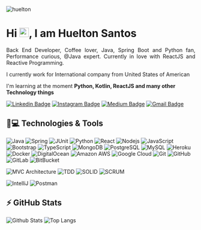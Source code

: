 <p align="left"><img src="https://komarev.com/ghpvc/?username=huelton" alt="huelton" /></p>


<h1 align = "justify"> Hi <img src="https://media.giphy.com/media/hvRJCLFzcasrR4ia7z/giphy.gif" width="25px">, I am Huelton Santos</h1>
<p align = "justify">Back End Developer, Coffee lover, Java, Spring Boot and Python fan, Performance curious, @Java expert. Currently in love with ReactJS and Reactive Programming.</p>

I currently work for International company from United States of American

I'm learning at the moment **Python, Kotlin, ReactJS and many other Technology things**


[![Linkedin Badge](https://img.shields.io/badge/-huelton-blue?style=flat-square&logo=Linkedin&logoColor=white&link=https://www.linkedin.com/in/hueltondihonsantos/)](https://www.linkedin.com/in/hueltondihonsantos/)
[![Instagram Badge](https://img.shields.io/badge/-huelton-purple?style=flat-square&logo=instagram&logoColor=white&link=https://www.instagram.com/hueltondossantos/?hl=pt-br)](https://www.instagram.com/hueltondossantos)
[![Medium Badge](https://img.shields.io/badge/-@huelton-03a57a?style=flat-square&labelColor=000000&logo=Medium&link=https://medium.com/@hueltondihon/)](https://medium.com/@hueltondihon)
[![Gmail Badge](https://img.shields.io/badge/-hueltondihon@gmail.com-c14438?style=flat-square&logo=Gmail&logoColor=white&link=mailto:hueltondihon@gmail.com)](mailto:hueltondihon@gmail.com)

## 🚀💻 Technologies & Tools

![Java](https://img.shields.io/badge/-Java-000?&logo=Java&logoColor=007396)
![Spring](https://img.shields.io/badge/-Spring-000?&logo=Spring)
![JUnit](https://img.shields.io/badge/JUnit-000?logo=cachet&logoColor=%20-%2325A162.svg)
![Python](https://img.shields.io/badge/-Python-black?style=flat-square&logo=Python)
![React](https://img.shields.io/badge/-React-black?style=flat-square&logo=react)
![Nodejs](https://img.shields.io/badge/-Nodejs-black?style=flat-square&logo=Node.js)
![JavaScript](https://img.shields.io/badge/-JavaScript-black?style=flat-square&logo=javascript)
![Bootstrap](https://img.shields.io/badge/-Bootstrap-563D7C?style=flat-square&logo=bootstrap)
![TypeScript](https://img.shields.io/badge/-TypeScript-007ACC?style=flat-square&logo=typescript)
![MongoDB](https://img.shields.io/badge/-MongoDB-black?style=flat-square&logo=mongodb)
![PostgreSQL](https://img.shields.io/badge/-PostgreSQL-336791?style=flat-square&logo=postgresql)
![MySQL](https://img.shields.io/badge/-MySQL-black?style=flat-square&logo=mysql)
![Heroku](https://img.shields.io/badge/-Heroku-430098?style=flat-square&logo=heroku)
![Docker](https://img.shields.io/badge/-Docker-black?style=flat-square&logo=docker)
![DigitalOcean](https://img.shields.io/badge/-Digital%20Ocean-darkblue?style=flat-square&logo=digitalocean)
![Amazon AWS](https://img.shields.io/badge/Amazon%20AWS-232F3E?style=flat-square&logo=amazon-aws)
![Google Cloud](https://img.shields.io/badge/Google%20Cloud-black?style=flat-square&logo=google-cloud)
![Git](https://img.shields.io/badge/-Git-black?style=flat-square&logo=git)
![GitHub](https://img.shields.io/badge/-GitHub-181717?style=flat-square&logo=github)
![GitLab](https://img.shields.io/badge/-GitLab-FCA121?style=flat-square&logo=gitlab)
![BitBucket](https://img.shields.io/badge/-BitBucket-darkblue?style=flat-square&logo=bitbucket)

![MVC Architecture](https://img.shields.io/badge/-MVC-000?&logo=MVC)
![TDD](https://img.shields.io/badge/-TDD-000?&logo=TDD)
![SOLID](https://img.shields.io/badge/-SOLID-000?&logo=SOLID)
![SCRUM](https://img.shields.io/badge/-SCRUM-000?&logo=SCRUM)
 
![IntelliJ](https://img.shields.io/badge/-IntelliJ-000?&logo=intellijidea&logoColor=darkwhite)
![Postman](https://img.shields.io/badge/-Postman-000?&logo=Postman)

## ⚡ GitHub Stats

![Github Stats](https://github-readme-stats.vercel.app/api?username=huelton&show_icons=true&count_private=true&show_icons=true&include_all_commits=true)
![Top Langs](https://github-readme-stats.vercel.app/api/top-langs/?username=huelton&hide=TeX&layout=compact)
